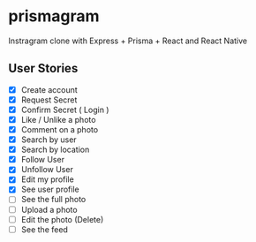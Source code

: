 # prismagram
Instragram clone with Express + Prisma + React and React Native

## User Stories

- [x] Create account
- [x] Request Secret
- [x] Confirm Secret ( Login )
- [x] Like / Unlike a photo
- [x] Comment on a photo
- [x] Search by user
- [x] Search by location
- [x] Follow User
- [x] Unfollow User
- [x] Edit my profile
- [x] See user profile
- [ ] See the full photo
- [ ] Upload a photo
- [ ] Edit the photo (Delete)
- [ ] See the feed